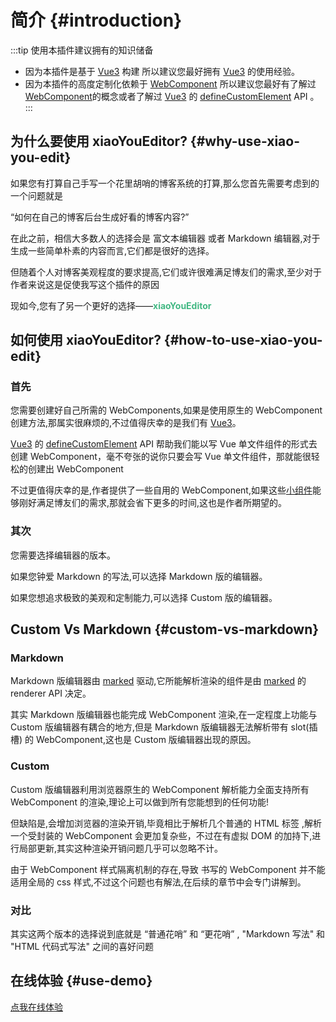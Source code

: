 # 简介 {#introduction}

:::tip 使用本插件建议拥有的知识储备

- 因为本插件是基于 [Vue3](https://staging-cn.vuejs.org/) 构建 所以建议您最好拥有 [Vue3](https://staging-cn.vuejs.org/) 的使用经验。
- 因为本插件的高度定制化依赖于 [WebComponent](https://developer.mozilla.org/zh-CN/docs/Web/Web_Components) 所以建议您最好有了解过 [WebComponent](https://developer.mozilla.org/zh-CN/docs/Web/Web_Components)的概念或者了解过 [Vue3](https://staging-cn.vuejs.org/) 的 [defineCustomElement](https://staging-cn.vuejs.org/guide/extras/web-components.html) API 。
  :::

## 为什么要使用 xiaoYouEditor? {#why-use-xiao-you-edit}

如果您有打算自己手写一个花里胡哨的博客系统的打算,那么您首先需要考虑到的一个问题就是

“如何在自己的博客后台生成好看的博客内容?”

在此之前，相信大多数人的选择会是 富文本编辑器 或者 Markdown 编辑器,对于生成一些简单朴素的内容而言,它们都是很好的选择。

但随着个人对博客美观程度的要求提高,它们或许很难满足博友们的需求,至少对于作者来说这是促使我写这个插件的原因

现如今,您有了另一个更好的选择——<b style="color:#42b883;">xiaoYouEditor</b>

## 如何使用 xiaoYouEditor? {#how-to-use-xiao-you-edit}

### 首先

您需要创建好自己所需的 WebComponents,如果是使用原生的 WebComponent 创建方法,那属实很麻烦的,不过值得庆幸的是我们有 [Vue3](https://staging-cn.vuejs.org/)。

[Vue3](https://staging-cn.vuejs.org/) 的 [defineCustomElement](https://staging-cn.vuejs.org/guide/extras/web-components.html) API 帮助我们能以写 Vue 单文件组件的形式去创建 WebComponent，毫不夸张的说你只要会写 Vue 单文件组件，那就能很轻松的创建出 WebComponent

不过更值得庆幸的是,作者提供了一些自用的 WebComponent,如果这些[小组件](https://fuyouplus.cn)能够刚好满足博友们的需求,那就会省下更多的时间,这也是作者所期望的。

### 其次

您需要选择编辑器的版本。

如果您钟爱 Markdown 的写法,可以选择 Markdown 版的编辑器。

如果您想追求极致的美观和定制能力,可以选择 Custom 版的编辑器。

## Custom Vs Markdown {#custom-vs-markdown}

### Markdown

Markdown 版编辑器由 [marked](https://github.com/markedjs/marked) 驱动,它所能解析渲染的组件是由 [marked](https://github.com/markedjs/marked) 的 renderer API 决定。

其实 Markdown 版编辑器也能完成 WebComponent 渲染,在一定程度上功能与 Custom 版编辑器有耦合的地方,但是 Markdown 版编辑器无法解析带有 slot(插槽) 的 WebComponent,这也是 Custom 版编辑器出现的原因。

### Custom

Custom 版编辑器利用浏览器原生的 WebComponent 解析能力全面支持所有 WebComponent 的渲染,理论上可以做到所有您能想到的任何功能!

但缺陷是,会增加浏览器的渲染开销,毕竟相比于解析几个普通的 HTML 标签 ,解析一个受封装的 WebComponent 会更加复杂些，不过在有虚拟 DOM 的加持下,进行局部更新,其实这种渲染开销问题几乎可以忽略不计。

由于 WebComponent 样式隔离机制的存在,导致 书写的 WebComponent 并不能适用全局的 css 样式,不过这个问题也有解法,在后续的章节中会专门讲解到。

### 对比

其实这两个版本的选择说到底就是 “普通花哨” 和 “更花哨” , "Markdown 写法" 和 "HTML 代码式写法" 之间的喜好问题

## 在线体验 {#use-demo}

[点我在线体验](https://fuyouplus.cn)
